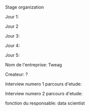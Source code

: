 Stage organization

Jour 1:





Jour 2








Jour 3:








Jour 4:





Jour 5:






Nom de l'entreprise: Tweag

Createur: ?

Interview numero 1 parcours d'etude:




Interview numero 2 parcours d'etude:





fonction du responsable: data scientist